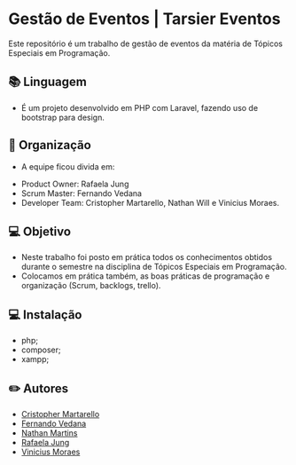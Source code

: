 
# Gestão de Eventos  | Tarsier Eventos

Este repositório é um trabalho de gestão de eventos da matéria de Tópicos Especiais em Programação.

## 📚 Linguagem
- É um projeto desenvolvido em PHP com Laravel, fazendo uso de bootstrap para design. 

## 📄 Organização
- A equipe ficou divida em:
* Product Owner: Rafaela Jung
* Scrum Master: Fernando Vedana
* Developer Team: Cristopher  Martarello, Nathan Will e Vinicius Moraes.

## 💻 Objetivo
- Neste trabalho foi posto em prática todos os conhecimentos obtidos durante o semestre na disciplina de Tópicos Especiais em Programação. 
- Colocamos em prática também, as boas práticas de programação e organização (Scrum, backlogs, trello).

## 💻 Instalação
- php;
- composer;
- xampp;

## ✏️ Autores 
* [Cristopher Martarello](https://github.com/CristopherMartarello)
* [Fernando Vedana](https://github.com/nandones)
* [Nathan Martins](https://github.com/NathanWMartins)
* [Rafaela Jung](https://github.com/Junjess)
* [Vinicius Moraes](https://github.com/ViniciusMoBorges)
